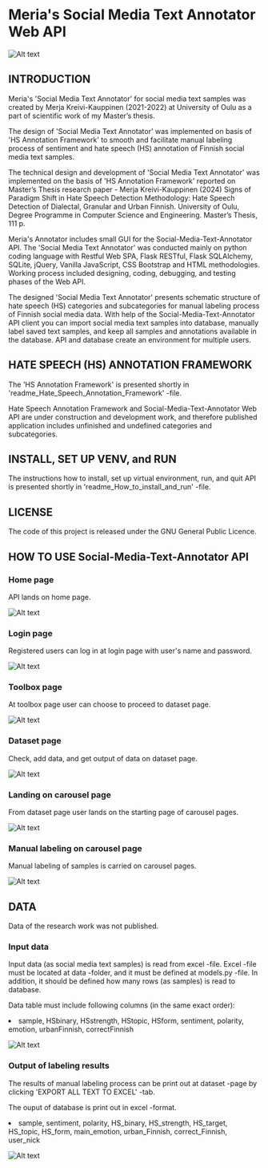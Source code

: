 # Meria's Social Media Text Annotator Web API

![Alt text](hub/static/images/manual_labeling_carousel_pic1.png)


## INTRODUCTION

Meria's 'Social Media Text Annotator' for social media text samples was created by Merja Kreivi-Kauppinen (2021-2022) at University of Oulu as a part of scientific work of my Master’s thesis. 

The design of 'Social Media Text Annotator' was implemented on basis of 'HS Annotation Framework' to smooth and facilitate manual labeling process of sentiment and hate speech (HS) annotation of Finnish social media text samples.

The technical design and development of 'Social Media Text Annotator' was implemented on the basis of 'HS Annotation Framework' reported on Master’s Thesis research paper - 
Merja Kreivi-Kauppinen (2024) Signs of Paradigm Shift in Hate Speech Detection Methodology: Hate Speech Detection of Dialectal, Granular and Urban Finnish. University of Oulu, Degree Programme in Computer Science and Engineering. Master’s Thesis, 111 p.

Meria's Annotator includes small GUI for the Social-Media-Text-Annotator API. The 'Social Media Text Annotator' was conducted mainly on python coding language with Restful Web SPA, Flask RESTful, Flask SQLAlchemy, SQLite, jQuery, Vanilla JavaScript, CSS Bootstrap and HTML methodologies. Working process included designing, coding, debugging, and testing phases of the Web API. 

The designed 'Social Media Text Annotator' presents schematic structure of hate speech (HS) categories and subcategories for manual labeling process of Finnish social media data. With help of the Social-Media-Text-Annotator API client you can import social media text samples into database, manually label saved text samples, and keep all samples and annotations available in the database. 
API and database create an environment for multiple users.


## HATE SPEECH (HS) ANNOTATION FRAMEWORK 

The 'HS Annotation Framework' is presented shortly in 'readme_Hate_Speech_Annotation_Framework' -file.

Hate Speech Annotation Framework and Social-Media-Text-Annotator Web API are under construction and development work, and therefore published application includes unfinished and undefined categories and subcategories. 


## INSTALL, SET UP VENV, and RUN

The instructions how to install, set up virtual environment, run, and quit API is presented shortly in 'readme_How_to_install_and_run' -file.


## LICENSE

The code of this project is released under the GNU General Public Licence.


## HOW TO USE Social-Media-Text-Annotator API

### Home page

API lands on home page.

![Alt text](hub/static/images/Merias_annotator_home_page.png)


### Login page

Registered users can log in at login page with user's name and password.

![Alt text](hub/static/images/user_login_page.png)


### Toolbox page

At toolbox page user can choose to proceed to dataset page.

![Alt text](hub/static/images/Merias_annotator_toolbox_page.png)


### Dataset page

Check, add data, and get output of data on dataset page.

![Alt text](hub/static/images/Merias_annotator_dataset_page.png)


### Landing on carousel page

From dataset page user lands on the starting page of carousel pages.

![Alt text](hub/static/images/manual_labeling_carousel_pic2.png)


### Manual labeling on carousel page

Manual labeling of samples is carried on carousel pages.

![Alt text](hub/static/images/manual_labeling_carousel_pic3.png)


## DATA

Data of the research work was not published.


### Input data

Input data (as social media text samples) is read from excel -file.
Excel -file must be located at data -folder, and it must be defined at models.py -file.
In addition, it should be defined how many rows (as samples) is read to database.

Data table must include following columns (in the same exact order):

<li>   sample, HSbinary, HSstrength, HStopic, HSform, sentiment, polarity, emotion, urbanFinnish, correctFinnish

![Alt text](hub/static/images/input_table_example_pic.png)


### Output of labeling results

The results of manual labeling process can be print out at dataset -page 
by clicking 'EXPORT ALL TEXT TO EXCEL' -tab.

The ouput of database is print out in excel -format.

<li>   sample, sentiment, polarity, HS_binary, HS_strength, HS_target, HS_topic, HS_form, main_emotion, urban_Finnish, correct_Finnish, user_nick

![Alt text](hub/static/images/output_table_example_pic1.png)

